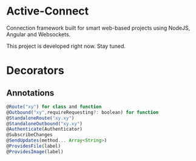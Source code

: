 # Active-Connect

Connection framework built for smart web-based projects using NodeJS, Angular and Websockets.

This project is developed right now. Stay tuned.

# Decorators

## Annotations

```javascript
@Route("xy") for class and function
@Outbound("xy",requireRequesting?: boolean) for function
@StandaloneRoute("xy.xy")
@StandaloneOutbound("xy.xy")
@Authenticate(Authenticator)
@SubscribeChanges
@SendUpdates(method... Array<String>)
@ProvidesFile(label)
@ProvidesImage(label)
```
